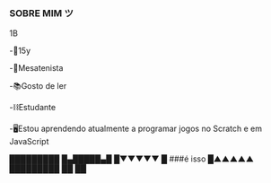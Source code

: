 ### SOBRE MIM ツ
1B

-​🦇​​15y 

-​🏓​Mesatenista 

-📚​Gosto de ler 

-⛓️​Estudante 

-🖥️​Estou aprendendo atualmente a programar jogos no Scratch e em JavaScript

█████████
█▄█████▄█
█▼▼▼▼▼
█
 ###é isso 
█▲▲▲▲▲
█████████
 ██ ██
